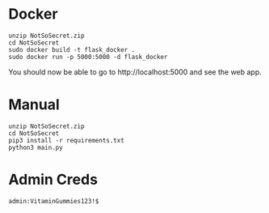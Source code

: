# Docker
```
unzip NotSoSecret.zip
cd NotSoSecret
sudo docker build -t flask_docker .
sudo docker run -p 5000:5000 -d flask_docker
```
You should now be able to go to http://localhost:5000 and see the web app.

# Manual
```
unzip NotSoSecret.zip
cd NotSoSecret
pip3 install -r requirements.txt
python3 main.py
```

# Admin Creds
`admin:VitaminGummies123!$`